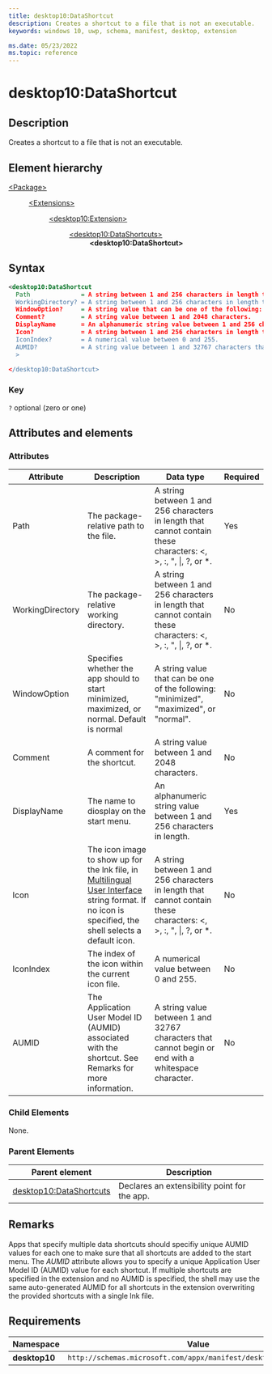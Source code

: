 ```yaml
---
title: desktop10:DataShortcut
description: Creates a shortcut to a file that is not an executable.
keywords: windows 10, uwp, schema, manifest, desktop, extension

ms.date: 05/23/2022
ms.topic: reference
---
```


# desktop10:DataShortcut

## Description

Creates a shortcut to a file that is not an executable.

## Element hierarchy

<dl>
<dt><a href="element-package.md">&lt;Package&gt;</a></dt>
<dd>
<dl>
<dt><a href="element-extensions.md">&lt;Extensions&gt;</a></dt>
<dd>
<dl>
<dt><a href="element-desktop10-extension.md">&lt;desktop10:Extension&gt;</a></dt>
<dd>
<dl>
<dt><a href="element-desktop10-datashortcuts.md">&lt;desktop10:DataShortcuts&gt;</a></dt>
<dd><strong>&lt;desktop10:DataShortcut&gt;</strong></dd>
</dl>
</dd>
</dl>
</dd>
</dl>
</dd>
</dl>

## Syntax

```xml
<desktop10:DataShortcut
  Path              = A string between 1 and 256 characters in length that  cannot contain these characters: <, >, :, ", |, ?, or *.
  WorkingDirectory? = A string between 1 and 256 characters in length that  cannot contain these characters: <, >, :, ", |, ?, or *.
  WindowOption?     = A string value that can be one of the following: "minimized", "maximized", or "normal".
  Comment?          = A string value between 1 and 2048 characters.
  DisplayName       = An alphanumeric string value between 1 and 256 characters in length.
  Icon?             = A string between 1 and 256 characters in length that  cannot contain these characters: <, >, :, ", |;, ?, or *.
  IconIndex?        = A numerical value between 0 and 255.
  AUMID?            = A string value between 1 and 32767 characters that cannot begin or end with a whitespace character.
  >

</desktop10:DataShortcut>
```

### Key

`?` optional (zero or one)

## Attributes and elements

### Attributes

| Attribute | Description | Data type | Required |
|-|-|-|-|
| Path | The package-relative path to the file. | A string between 1 and 256 characters in length that  cannot contain these characters: <, >, :, ", &#124;, ?, or *. | Yes |
| WorkingDirectory | The package-relative working directory. | A string between 1 and 256 characters in length that  cannot contain these characters: <, >, :, ", &#124;, ?, or *. | No |
| WindowOption | Specifies whether the app should to start minimized, maximized, or normal.  Default is normal | A string value that can be one of the following: "minimized", "maximized", or "normal". | No |
| Comment | A comment for the shortcut. | A string value between 1 and 2048 characters. | No |
| DisplayName | The name to diosplay on the start menu. | An alphanumeric string value between 1 and 256 characters in length. | Yes |
| Icon | The icon image to show up for the lnk file, in [Multilingual User Interface](/windows/win32/intl/multilingual-user-interface) string format. If no icon is specified, the shell selects a default icon. | A string between 1 and 256 characters in length that  cannot contain these characters: <, >, :, ", &#124;, ?, or *. | No |
| IconIndex | The index of the icon within the current icon file. | A numerical value between 0 and 255. | No |
| AUMID | The Application User Model ID (AUMID) associated with the shortcut. See Remarks for more information. | A string value between 1 and 32767 characters that cannot begin or end with a whitespace character. | No | 

### Child Elements

None.

### Parent Elements

| Parent element | Description |
|-|-|
| [desktop10:DataShortcuts](element-desktop10-datashortcuts.md) | Declares an extensibility point for the app. |

## Remarks

Apps that specify multiple data shortcuts should specifiy unique AUMID values for each one to make sure that all shortcuts are added to the start menu. The *AUMID* attribute allows you to specify a unique Application User Model ID (AUMID) value for each shortcut. If multiple shortcuts are specified in the extension and no AUMID is specified, the shell may use the same auto-generated AUMID for all shortcuts in the extension overwriting the provided shortcuts with a single lnk file. 

## Requirements

| Namespace | Value |
|-|-|
| **desktop10** | `http://schemas.microsoft.com/appx/manifest/desktop/windows10/10` |